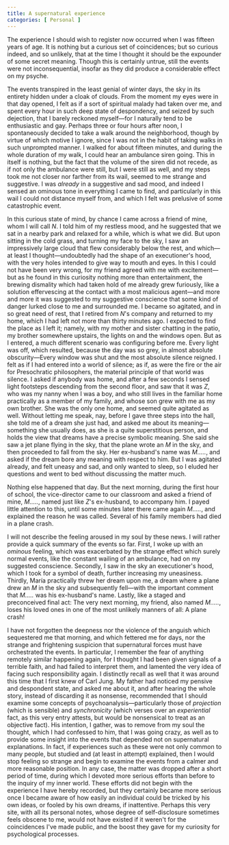 ```yaml
---
title: A supernatural experience
categories: [ Personal ]
---
```


The experience I should wish to register now occurred when I was fifteen years
of age. It is nothing but a curious set of coincidences; but so curious indeed,
and so unlikely, that at the time I thought it should be the expounder of some
secret meaning. Though this is certainly untrue, still the events were not
inconsequential, insofar as they did produce a considerable effect on my psyche.

The events transpired in the least genial of winter days, the sky in its
entirety hidden under a cloak of clouds. From the moment my eyes were in that
day opened, I felt as if a sort of spiritual malady had taken over me, and spent
every hour in such deep state of despondency, and seized by such dejection, that
I barely reckoned myself—for I naturally tend to be enthusiastic and gay.
Perhaps three or four hours after noon, I spontaneously decided to take a walk
around the neighborhood, though by virtue of which motive I ignore, since I was
not in the habit of taking walks in such unprompted manner. I walked for about
fifteen minutes, and during the whole duration of my walk, I could hear an
ambulance siren going. This in itself is nothing, but the fact that the volume
of the siren did not recede, as if not only the ambulance were still, but I were
still as well, and my steps took me not closer nor farther from its wail, seemed
to me strange and suggestive. I was *already* in a suggestive and sad mood, and
indeed I sensed an ominous tone in everything I came to find, and particularly
in this wail I could not distance myself from, and which I felt was prelusive of
some catastrophic event. 

In this curious state of mind, by chance I came across a friend of mine, whom I
will call *N*. I told him of my restless mood, and he suggested that we sat in a
nearby park and relaxed for a while, which is what we did. But upon sitting in
the cold grass, and turning my face to the sky, I saw an impressively large
cloud that flew considerably below the rest, and which—at least I
thought—undoubtedly had the shape of an executioner's hood, with the very holes
intended to give way to mouth and eyes. In this I could not have been very
wrong, for my friend agreed with me with excitement—but as he found in this
curiosity nothing more than entertainment, the brewing dismality which had taken
hold of me already grew furiously, like a solution effervescing at the contact
with a most malicious agent—and more and more it was suggested to my suggestive
conscience that some kind of danger lurked close to me and surrounded me. I
became so agitated, and in so great need of rest, that I retired from *N*'s
company and returned to my home, which I had left not more than thirty minutes
ago. I expected to find the place as I left it; namely, with my mother and
sister chatting in the patio, my brother somewhere upstairs, the lights on and
the windows open. But as I entered, a much different scenario was configuring
before me. Every light was off, which resulted, because the day was so grey, in
almost absolute obscurity—Every window was shut and the most absolute silence
reigned. I felt as if I had entered into a world of silence; as if, as were the
fire or the air for Presochratic philosophers, the material principle of that
world was silence. I asked if anybody was home, and after a few seconds I sensed
light footsteps descending from the second floor, and saw that it was *Z*, who
was my nanny when I was a boy, and who still lives in the familiar home
practically as a member of my family, and whose son grew with me as my own
brother. She was the only one home, and seemed quite agitated as well. Without
letting me speak, nay, before I gave three steps into the hall, she told me of a
dream she just had, and asked me about its meaning—something she usually does,
as she is a quite superstitious person, and holds the view that dreams have a
precise symbolic meaning. She said she saw a jet plane flying in the sky, that
the plane wrote an *M* in the sky, and then proceeded to fall from the sky. Her
ex-husband's name was *M.....*, and asked if the dream bore any meaning with
respect to him. But I was agitated already, and felt uneasy and sad, and only
wanted to sleep, so I eluded her questions and went to bed without discussing
the matter much.

Nothing else happened that day. But the next morning, during the first hour of
school, the vice-director came to our classroom and asked a friend of mine,
*M.....*, named just like *Z*'s ex-husband, to accompany him. I payed little
attention to this, until some minutes later there came again *M.....*, and
explained the reason he was called. Several of his family members had died in a
plane crash.

I will not describe the feeling aroused in my soul by these news. I will rather
provide a quick summary of the events so far. First, I woke up with an *ominous*
feeling, which was exacerbated by the strange effect which surely normal events,
like the constant wailing of an ambulance, had on my suggested conscience.
Secondly, I saw in the sky an executioner's hood, which I took for a symbol of
death, further increasing my uneasiness. Thirdly, María practically threw her
dream upon me, a dream where a plane drew an *M* in the sky and subsequently
fell—with the important comment that *M.....* was his ex-husband's name. Lastly,
like a staged and preconceived final act: The very next morning, my friend, also
named *M.....*, loses his loved ones in one of the most unlikely manners of all:
A plane crash!

I have not forgotten the deepness nor the violence of the anguish which
sequestered me that morning, and which fettered me for days, nor the strange and
frightening suspicion that supernatural forces must have orchestrated the
events. In particular, I remember the fear of anything remotely similar
happening again, for I thought I had been given signals of a terrible faith, and
had failed to interpret them, and lamented the very idea of facing such
responsibility again. I distinctly recall as well that it was around this time
that I first knew of Carl Jung. My father had noticed my pensive and despondent
state, and asked me about it, and after hearing the whole story, instead of
discarding it as nonsense, recommended that I should examine some concepts of
psychoanalysis—particularly those of *projection* (which is sensible) and
*synchronicity* (which verses over an *experiential* fact, as this very entry
attests, but would be nonsensical to treat as an objective fact). His intention,
I gather, was to remove from my soul the thought, which I had confessed to him,
that I was going crazy, as well as to provide some insight into the events that
depended not on supernatural explanations. In fact, if experiences such as these
were not only common to many people, but studied and (at least in attempt)
explained, then I would stop feeling so strange and begin to examine the events
from a calmer and more reasonable position. In any case, the matter was dropped
after a short period of time, during which I devoted more serious efforts than
before to the inquiry of my inner world. These efforts did not begin with the
experience I have hereby recorded, but they certainly became more serious once I
became aware of how easily an individual could be tricked by his own ideas, or
fooled by his own dreams, if inattentive. Perhaps this very site, with all its
personal notes, whose degree of self-disclosure sometimes feels obscene to me,
would not have existed if it weren't for the coincidences I've made public, and
the boost they gave for my curiosity for psychological processes.




